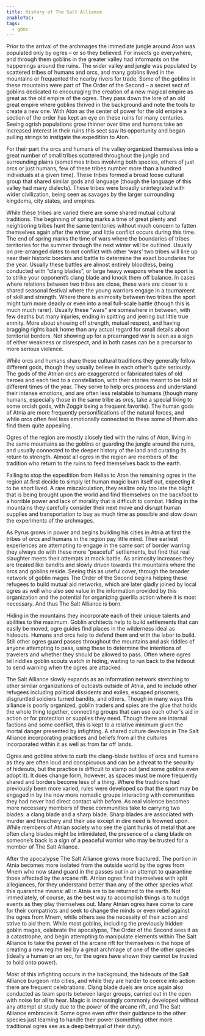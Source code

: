 ```yaml
---
title: History of The Salt Alliance
enableToc: 
tags:
  - gdoc
---
```

Prior to the arrival of the archmages the immediate jungle around Aton was populated only by ogres – or so they believed. For insects go everywhere, and through them goblins in the greater valley had informants on the happenings around the ruins. The wider valley and jungle was populated by scattered tribes of humans and orcs, and many goblins lived in the mountains or frequented the nearby rivers for trade. Some of the goblins in these mountains were part of The Order of the Second – a secret sect of goblins dedicated to encouraging the creation of a new magical empire as great as the old empire of the ogres. They pass down the lore of an old great empire where goblins thrived in the background and note the tools to create a new one. With Aton as the center of power for the old empire a section of the order has kept an eye on these ruins for many centuries. Seeing ogrish populations grow thinner over time and humans take an increased interest in their ruins this sect saw its opportunity and began pulling strings to instigate the expedition to Aton.

For their part the orcs and humans of the valley organized themselves into a great number of small tribes scattered throughout the jungle and surrounding plains (sometimes tribes involving both species, others of just orcs or just humans, few of these tribes number more than a hundred individuals at a given time). These tribes formed a broad loose cultural group that shared similar gods and language (though the language of this valley had many dialects). These tribes were broadly unintegrated with wider civilization, being seen as savages by the larger surrounding kingdoms, city states, and empires.

While these tribes are varied there are some shared mutual cultural traditions. The beginning of spring marks a time of great plenty and neighboring tribes hunt the same territories without much concern to fatten themselves again after the winter, and little conflict occurs during this time. The end of spring marks the time of wars where the boundaries of tribes territories for the summer through the next winter will be outlined. Usually on pre-arranged dates to not conflict with other ‘wars’ two tribes will line up near their historic borders and battle to determine the exact boundaries for the year. Usually these battles are almost entirely bloodless, being conducted with “clang blades”, or large heavy weapons where the sport is to strike your opponent’s clang blade and knock them off balance. In cases where relations between two tribes are close, these wars are closer to a shared seasonal festival where the young warriors engage in a tournament of skill and strength. Where there is animosity between two tribes the sport might turn more deadly or even into a real full-scale battle (though this is much much rarer). Usually these “wars” are somewhere in between, with few deaths but many injuries, ending in spitting and jeering but little true enmity. More about showing off strength, mutual respect, and having bragging rights back home than any actual regard for small details about territorial borders. Not showing up for a prearranged war is seen as a sign of either weakness or disrespect, and in both cases can be a precursor to more serious violence. 

While orcs and humans share these cultural traditions they generally follow different gods, though they usually believe in each other’s quite seriously. The gods of the Atnian orcs are exaggerated or fabricated tales of old heroes and each tied to a constellation, with their stories meant to be told at different times of the year. They serve to help orcs process and understand their intense emotions, and are often less relatable to humans (though many humans, especially those in the same tribe as orcs, take a special liking to some orcish gods, with Zoggir being a frequent favorite). The human gods of Atnia are more frequently personifications of the natural forces, and while orcs often feel less emotionally connected to these some of them also find them quite appealing. 

Ogres of the region are mostly closely tied with the ruins of Aton, living in the same mountains as the goblins or guarding the jungle around the ruins, and usually connected to the deeper history of the land and curating its return to strength. Almost all ogres in the region are members of the tradition who return to the ruins to feed themselves back to the earth. 

Failing to stop the expedition from Hellas to Aton the remaining ogres in the region at first decide to simply let human magic burn itself out, expecting it to be short lived. A rare miscalculation, they realize only too late the blight that is being brought upon the world and find themselves on the backfoot to a horrible power and lack of morality that is difficult to combat. Hiding in the mountains they carefully consider their next move and disrupt human supplies and transportation to buy as much time as possible and slow down the experiments of the archmages. 

As Pyrus grows in power and begins building his cities in Atnia at first the tribes of orcs and humans in the region pay little mind. Their earliest experiences are attempting to engage in the same sort of border warring they always do with these more “peaceful” settlements, but find that real slaughter meets their attempts at mock battle. As animosity increases they are treated like bandits and slowly driven towards the mountains where the orcs and goblins reside. Seeing this as useful cover, through the broader network of goblin mages The Order of the Second begins helping these refugees to build mutual aid networks, which are later gladly joined by local ogres as well who also see value in the information provided by this organization and the potential for organizing guerilla action where it is most necessary. And thus The Salt Alliance is born.

Hiding in the mountains they incorporate each of their unique talents and abilities to the maximum. Goblin architects help to build settlements that can easily be moved, ogre guides find places in the wilderness ideal as hideouts. Humans and orcs help to defend them and with the labor to build. Still other ogres guard passes throughout the mountains and ask riddles of anyone attempting to pass, using these to determine the intentions of travelers and whether they should be allowed to pass. Often where ogres tell riddles goblin scouts watch in hiding, waiting to run back to the hideout to send warning when the ogres are attacked. 

The Salt Alliance slowly expands as an information network stretching to other similar organizations of outcasts outside of Atnia, and to include other refugees including political dissidents and exiles, escaped prisoners, disgruntled soldiers turned bandits, and others. Though in many ways this alliance is poorly organized, goblin traders and spies are the glue that holds the whole thing together, connecting groups that can use each other's aid in action or for protection or supplies they need. Though there are internal factions and some conflict, this is kept to a relative minimum given the mortal danger presented by infighting. A shared culture develops in The Salt Alliance incorporating practices and beliefs from all the cultures incorporated within it as well as from far off lands. 

Ogres and goblins strive to curb the clang-blade battles of orcs and humans as they are often loud and conspicuous and can be a threat to the security of hideouts, but the practice is difficult to stamp out (and some goblins even adopt it). It does change form, however, as spaces must be more frequently shared and borders become less of a thing. Where the traditions had previously been more varied, rules were developed so that the sport may be engaged in by the now more nomadic groups interacting with communities they had never had direct contact with before. As real violence becomes more necessary members of these communities take to carrying two blades: a clang blade and a sharp blade. Sharp blades are associated with murder and treachery and their use except in dire need is frowned upon. While members of Atnian society who see the giant hunks of metal that are often clang blades might be intimidated, the presence of a clang blade on someone’s back is a sign of a peaceful warrior who may be trusted for a member of The Salt Alliance. 

After the apocalypse The Salt Alliance grows more fractured. The portion in Atnia becomes more isolated from the outside world by the ogres from Mnem who now stand guard in the passes out in an attempt to quarantine those affected by the arcane rift. Atnian ogres find themselves with split allegiances, for they understand better than any of the other species what this quarantine means: all in Atnia are to be returned to the earth. Not immediately, of course, as the best way to accomplish things is to nudge events as they play themselves out. Many Atnian ogres have come to care for their compatriots and seek to change the minds or even rebel against the ogres from Mnem, while others see the necessity of their action and strive to aid them. While most goblins, including the previously hidden goblin mages, celebrate the apocalypse, The Order of the Second sees it as a catastrophe, and begin attempting to manipulate elements within The Salt Alliance to take the power of the arcane rift for themselves in the hope of creating a new regime led by a great archmage of one of the other species (ideally a human or an orc, for the ogres have shown they cannot be trusted to hold onto power). 

Most of this infighting occurs in the background, the hideouts of the Salt Alliance burgeon into cities, and while they are harder to coerce into action there are frequent celebrations. Clang blade duels are once again also conducted as team sports between larger groups, carried out in the open with noise for all to hear. Magic is increasingly commonly developed without any attempt at study due to the power of the arcane rift, and The Salt Alliance embraces it. Some ogres even offer their guidance to the other species just learning to handle their power (something other more traditional ogres see as a deep betrayal of their duty). 
